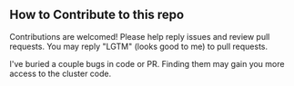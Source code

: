 ## How to Contribute to this repo

Contributions are welcomed! Please help reply issues and review pull requests. You may reply "LGTM" (looks good to me) to pull requests.

I've buried a couple bugs in code or PR. Finding them may gain you more access to the cluster code.
